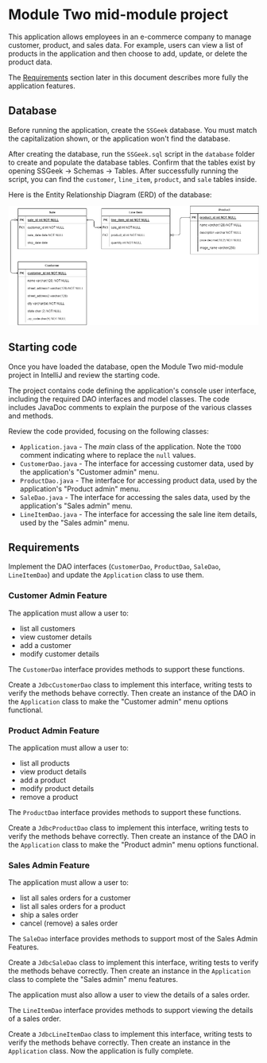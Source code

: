 # Module Two mid-module project

This application allows employees in an e-commerce company to manage customer, product, and sales data. For example, users can view a list of products in the application and then choose to add, update, or delete the product data.

The [Requirements](#requirements) section later in this document describes more fully the application features.

## Database

Before running the application, create the `SSGeek` database. You must match the capitalization shown, or the application won't find the database.

After creating the database, run the `SSGeek.sql` script in the `database` folder to create and populate the database tables. Confirm that the tables exist by opening SSGeek -> Schemas -> Tables. After successfully running the script, you can find the `customer`, `line_item`, `product`, and `sale` tables inside.

Here is the Entity Relationship Diagram (ERD) of the database:

![Database ERD](./database/SSGeek_erd.drawio.png)

## Starting code

Once you have loaded the database, open the Module Two mid-module project in IntelliJ and review the starting code.

The project contains code defining the application's console user interface, including the required DAO interfaces and model classes. The code includes JavaDoc comments to explain the purpose of the various classes and methods.

Review the code provided, focusing on the following classes:

* `Application.java` - The *main* class of the application. Note the `TODO` comment indicating where to replace the `null` values.
* `CustomerDao.java` - The interface for accessing customer data, used by the application's "Customer admin" menu.
* `ProductDao.java` - The interface for accessing product data, used by the application's "Product admin" menu.
* `SaleDao.java` - The interface for accessing the sales data, used by the application's "Sales admin" menu.
* `LineItemDao.java` - The interface for accessing the sale line item details, used by the "Sales admin" menu.

## Requirements

Implement the DAO interfaces (`CustomerDao`, `ProductDao`, `SaleDao`, `LineItemDao`) and update the `Application` class to use them.

### Customer Admin Feature

The application must allow a user to:
* list all customers
* view customer details
* add a customer
* modify customer details

The `CustomerDao` interface provides methods to support these functions.

Create a `JdbcCustomerDao` class to implement this interface, writing tests to verify the methods behave correctly. Then create an instance of the DAO in the `Application` class to make the "Customer admin" menu options functional.

### Product Admin Feature

The application must allow a user to:
* list all products
* view product details
* add a product
* modify product details
* remove a product

The `ProductDao` interface provides methods to support these functions.

Create a `JdbcProductDao` class to implement this interface, writing tests to verify the methods behave correctly. Then create an instance of the DAO in the `Application` class to make the "Product admin" menu options functional.


### Sales Admin Feature

The application must allow a user to:
* list all sales orders for a customer
* list all sales orders for a product
* ship a sales order
* cancel (remove) a sales order

The `SaleDao` interface provides methods to support most of the Sales Admin Features.

Create a `JdbcSaleDao` class to implement this interface, writing tests to verify the methods behave correctly. Then create an instance in the `Application` class to complete the "Sales admin" menu features.

The application must also allow a user to view the details of a sales order.

The `LineItemDao` interface provides methods to support viewing the details of a sales order.

Create a `JdbcLineItemDao` class to implement this interface, writing tests to verify the methods behave correctly. Then create an instance in the `Application` class. Now the application is fully complete.
